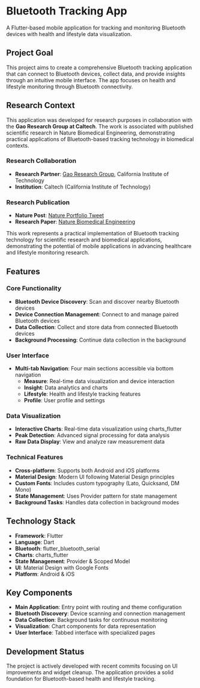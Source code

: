 # Bluetooth Tracking App

A Flutter-based mobile application for tracking and monitoring Bluetooth devices with health and lifestyle data visualization.

## Project Goal

This project aims to create a comprehensive Bluetooth tracking application that can connect to Bluetooth devices, collect data, and provide insights through an intuitive mobile interface. The app focuses on health and lifestyle monitoring through Bluetooth connectivity.

## Research Context

This application was developed for research purposes in collaboration with the **Gao Research Group at Caltech**. The work is associated with published scientific research in Nature Biomedical Engineering, demonstrating practical applications of Bluetooth-based tracking technology in biomedical contexts.

### Research Collaboration

- **Research Partner**: [Gao Research Group](https://gao.caltech.edu/), California Institute of Technology
- **Institution**: Caltech (California Institute of Technology)

### Research Publication

- **Nature Post**: [Nature Portfolio Tweet](https://x.com/NaturePortfolio/status/1560004323731439618)
- **Research Paper**: [Nature Biomedical Engineering](https://www.nature.com/articles/s41551-022-00916-z.epdf?sharing_token=empJK1ZTBATUv8GxWtcyP9RgN0jAjWel9jnR3ZoTv0PsmXT6ksfd1fnOjHTVqM4hyGHunVIuDAvY5dfvaaH2gYfiAJ2bxA_v9vjKVug-WrrZzSh3z9V_H6JqRqk2i8zHZt4sxcQri0TwxmetQWn8Gw-fsCyPBpxaMBqxu519_Uw%3D)

This work represents a practical implementation of Bluetooth tracking technology for scientific research and biomedical applications, demonstrating the potential of mobile applications in advancing healthcare and lifestyle monitoring research.

## Features

### Core Functionality
- **Bluetooth Device Discovery**: Scan and discover nearby Bluetooth devices
- **Device Connection Management**: Connect to and manage paired Bluetooth devices
- **Data Collection**: Collect and store data from connected Bluetooth devices
- **Background Processing**: Continue data collection in the background

### User Interface
- **Multi-tab Navigation**: Four main sections accessible via bottom navigation
  - **Measure**: Real-time data visualization and device interaction
  - **Insight**: Data analytics and charts
  - **Lifestyle**: Health and lifestyle tracking features
  - **Profile**: User profile and settings

### Data Visualization
- **Interactive Charts**: Real-time data visualization using charts_flutter
- **Peak Detection**: Advanced signal processing for data analysis
- **Raw Data Display**: View and analyze raw measurement data

### Technical Features
- **Cross-platform**: Supports both Android and iOS platforms
- **Material Design**: Modern UI following Material Design principles
- **Custom Fonts**: Includes custom typography (Lato, Quicksand, DM Mono)
- **State Management**: Uses Provider pattern for state management
- **Background Tasks**: Handles data collection in background modes

## Technology Stack

- **Framework**: Flutter
- **Language**: Dart
- **Bluetooth**: flutter_bluetooth_serial
- **Charts**: charts_flutter
- **State Management**: Provider & Scoped Model
- **UI**: Material Design with Google Fonts
- **Platform**: Android & iOS

## Key Components

- **Main Application**: Entry point with routing and theme configuration
- **Bluetooth Discovery**: Device scanning and connection management
- **Data Collection**: Background tasks for continuous monitoring
- **Visualization**: Chart components for data representation
- **User Interface**: Tabbed interface with specialized pages

## Development Status

The project is actively developed with recent commits focusing on UI improvements and widget cleanup. The application provides a solid foundation for Bluetooth-based health and lifestyle tracking.